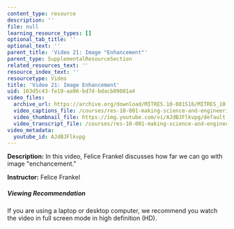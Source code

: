 ```yaml
---
content_type: resource
description: ''
file: null
learning_resource_types: []
optional_tab_title: ''
optional_text: ''
parent_title: 'Video 21: Image "Enhancement"'
parent_type: SupplementalResourceSection
related_resources_text: ''
resource_index_text: ''
resourcetype: Video
title: 'Video 21: Image Enhancement'
uid: 163d5c43-fe19-aa96-bd7d-bdacb09081a4
video_files:
  archive_url: https://archive.org/download/MITRES.10-001S16/MITRES_10-001S16_Track26_300k.mp4
  video_captions_file: /courses/res-10-001-making-science-and-engineering-pictures-a-practical-guide-to-presenting-your-work-spring-2016/8899732f57525445b3f9d46bd4f0e682_AJdBJFlkvpg.vtt
  video_thumbnail_file: https://img.youtube.com/vi/AJdBJFlkvpg/default.jpg
  video_transcript_file: /courses/res-10-001-making-science-and-engineering-pictures-a-practical-guide-to-presenting-your-work-spring-2016/bb620a4215d3b7aa33cd89cf04062bc4_AJdBJFlkvpg.pdf
video_metadata:
  youtube_id: AJdBJFlkvpg
---
```


**Description:** In this video, Felice Frankel discusses how far we can go with image "enchancement."

**Instructor:** Felice Frankel

##### Viewing Recommendation

If you are using a laptop or desktop computer, we recommend you watch the video in full screen mode in high definition (HD).
